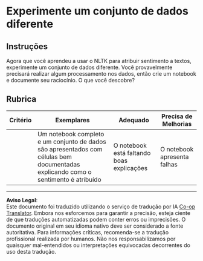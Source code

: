 <!--
CO_OP_TRANSLATOR_METADATA:
{
  "original_hash": "daf144daa552da6a7d442aff6f3e77d8",
  "translation_date": "2025-08-29T22:43:47+00:00",
  "source_file": "6-NLP/5-Hotel-Reviews-2/assignment.md",
  "language_code": "br"
}
-->
# Experimente um conjunto de dados diferente

## Instruções

Agora que você aprendeu a usar o NLTK para atribuir sentimento a textos, experimente um conjunto de dados diferente. Você provavelmente precisará realizar algum processamento nos dados, então crie um notebook e documente seu raciocínio. O que você descobre?

## Rubrica

| Critério | Exemplares                                                                                                       | Adequado                                  | Precisa de Melhorias   |
| -------- | ---------------------------------------------------------------------------------------------------------------- | ----------------------------------------- | ----------------------- |
|          | Um notebook completo e um conjunto de dados são apresentados com células bem documentadas explicando como o sentimento é atribuído | O notebook está faltando boas explicações | O notebook apresenta falhas |

---

**Aviso Legal**:  
Este documento foi traduzido utilizando o serviço de tradução por IA [Co-op Translator](https://github.com/Azure/co-op-translator). Embora nos esforcemos para garantir a precisão, esteja ciente de que traduções automatizadas podem conter erros ou imprecisões. O documento original em seu idioma nativo deve ser considerado a fonte autoritativa. Para informações críticas, recomenda-se a tradução profissional realizada por humanos. Não nos responsabilizamos por quaisquer mal-entendidos ou interpretações equivocadas decorrentes do uso desta tradução.